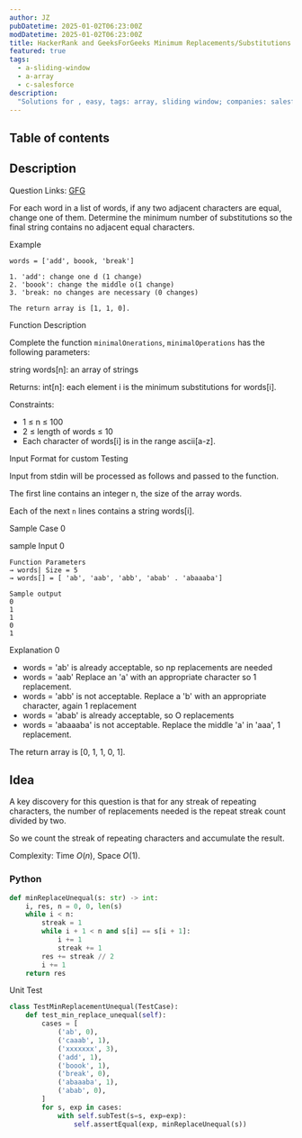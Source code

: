 ```yaml
---
author: JZ
pubDatetime: 2025-01-02T06:23:00Z
modDatetime: 2025-01-02T06:23:00Z
title: HackerRank and GeeksForGeeks Minimum Replacements/Substitutions to Make Adjacent Characters Unequal
featured: true
tags:
  - a-sliding-window
  - a-array
  - c-salesforce
description:
  "Solutions for , easy, tags: array, sliding window; companies: salesforce."
---
```


## Table of contents

## Description

Question Links: [GFG](https://www.geeksforgeeks.org/minimum-replacements-in-a-string-to-make-adjacent-characters-unequal/)

For each word in a list of words, if any two adjacent characters are equal, change one of them. Determine the minimum number of substitutions so the final string contains no adjacent equal characters.

Example

```
words = ['add', boook, 'break']

1. 'add': change one d (1 change)
2. 'boook': change the middle o(1 change)
3. 'break: no changes are necessary (0 changes)

The return array is [1, 1, 0].
```

Function Description

Complete the function `minimalOnerations`, `minimalOperations` has the following parameters:

string words[n]: an array of strings

Returns: int[n]: each element i is the minimum substitutions for words[i].

Constraints:

- 1 ≤ n ≤ 100
- 2 ≤ length of words ≤ 10
- Each character of words[i] is in the range ascii[a-z].

Input Format for custom Testing

Input from stdin will be processed as follows and passed to the function.

The first line contains an integer n, the size of the array words.

Each of the next `n` lines contains a string words[i].

Sample Case 0

sample Input 0

```
Function Parameters
→ words| Size = 5
→ words[] = [ 'ab', 'aab', 'abb', 'abab' . 'abaaaba']

Sample output
0
1
1
0
1
```

Explanation 0

- words = 'ab' is already acceptable, so np replacements are needed
- words = 'aab' Replace an 'a' with an appropriate character so 1 replacement.
- words = 'abb' is not acceptable. Replace a 'b' with an appropriate character, again 1 replacement
- words = 'abab' is already acceptable, so O replacements
- words = 'abaaaba' is not acceptable. Replace the middle 'a' in 'aaa', 1 replacement.

The return array is [0, 1, 1, 0, 1].

## Idea

A key discovery for this question is that for any streak of repeating characters, the number of replacements needed is the repeat streak count divided by two.

So we count the streak of repeating characters and accumulate the result.

Complexity: Time $O(n)$, Space $O(1)$.

### Python

```python
def minReplaceUnequal(s: str) -> int:
    i, res, n = 0, 0, len(s)
    while i < n:
        streak = 1
        while i + 1 < n and s[i] == s[i + 1]:
            i += 1
            streak += 1
        res += streak // 2
        i += 1
    return res
```

Unit Test

```python
class TestMinReplacementUnequal(TestCase):
    def test_min_replace_unequal(self):
        cases = [
            ('ab', 0),
            ('caaab', 1),
            ('xxxxxxx', 3),
            ('add', 1),
            ('boook', 1),
            ('break', 0),
            ('abaaaba', 1),
            ('abab', 0),
        ]
        for s, exp in cases:
            with self.subTest(s=s, exp=exp):
                self.assertEqual(exp, minReplaceUnequal(s))
```
